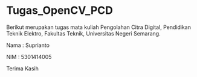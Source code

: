# Tugas_OpenCV_PCD
Berikut merupakan tugas mata kuliah Pengolahan Citra Digital, Pendidikan Teknik Elektro, Fakultas Teknik, Universitas Negeri Semarang.

Nama : Suprianto

NIM : 5301414005

Terima Kasih

